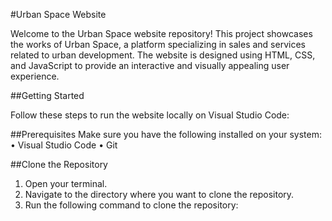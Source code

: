 #Urban Space Website

Welcome to the Urban Space website repository! This project showcases the works of Urban Space, a platform specializing in sales and services related to urban development. The website is designed using HTML, CSS, and JavaScript to provide an interactive and visually appealing user experience.

##Getting Started

Follow these steps to run the website locally on Visual Studio Code:

##Prerequisites
Make sure you have the following installed on your system:
 • Visual Studio Code
 • Git
 
##Clone the Repository
1. Open your terminal.
2. Navigate to the directory where you want to clone the repository.
3. Run the following command to clone the repository:
